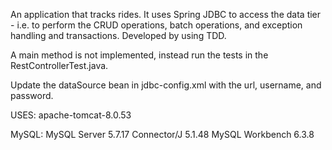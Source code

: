 An application that tracks rides. It uses Spring JDBC to access the data tier - i.e. to perform the CRUD operations, batch operations, and exception handling and transactions. Developed by using TDD.

A main method is not implemented, instead run the tests in the RestControllerTest.java.

Update the dataSource bean in jdbc-config.xml with the url, username, and password.

USES: apache-tomcat-8.0.53

MySQL: MySQL Server 5.7.17 Connector/J 5.1.48 MySQL Workbench 6.3.8
